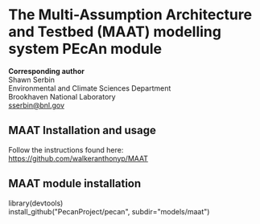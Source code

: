 # The Multi-Assumption Architecture and Testbed (MAAT) modelling system PEcAn module
**Corresponding author** <br>
Shawn Serbin <br>
Environmental and Climate Sciences Department <br>
Brookhaven National Laboratory <br>
sserbin@bnl.gov <br>

## MAAT Installation and usage
Follow the instructions found here: https://github.com/walkeranthonyp/MAAT <br>

## MAAT module installation
library(devtools) <br>
install_github("PecanProject/pecan", subdir="models/maat") <br>
